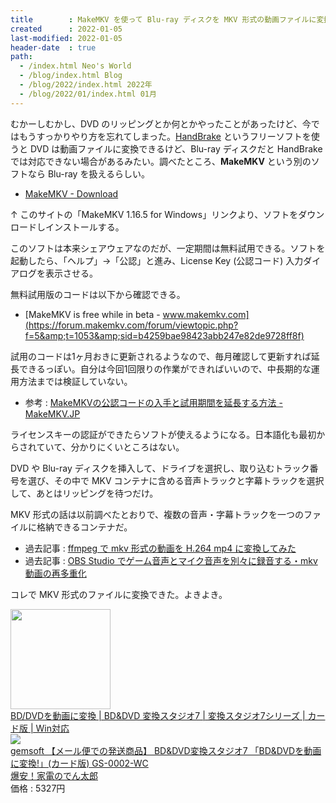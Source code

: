 ```yaml
---
title        : MakeMKV を使って Blu-ray ディスクを MKV 形式の動画ファイルに変換する
created      : 2022-01-05
last-modified: 2022-01-05
header-date  : true
path:
  - /index.html Neo's World
  - /blog/index.html Blog
  - /blog/2022/index.html 2022年
  - /blog/2022/01/index.html 01月
---
```


むかーしむかし、DVD のリッピングとか何とかやったことがあったけど、今ではもうすっかりやり方を忘れてしまった。[HandBrake](https://handbrake.fr/) というフリーソフトを使うと DVD は動画ファイルに変換できるけど、Blu-ray ディスクだと HandBrake では対応できない場合があるみたい。調べたところ、**MakeMKV** という別のソフトなら Blu-ray を扱えるらしい。

- [MakeMKV - Download](https://www.makemkv.com/download/)

↑ このサイトの「MakeMKV 1.16.5 for Windows」リンクより、ソフトをダウンロードしインストールする。

このソフトは本来シェアウェアなのだが、一定期間は無料試用できる。ソフトを起動したら、「ヘルプ」→「公認」と進み、License Key (公認コード) 入力ダイアログを表示させる。

無料試用版のコードは以下から確認できる。

- [MakeMKV is free while in beta - www.makemkv.com](https://forum.makemkv.com/forum/viewtopic.php?f=5&amp;t=1053&amp;sid=b4259bae98423abb247e82de9728ff8f)

試用のコードは1ヶ月おきに更新されるようなので、毎月確認して更新すれば延長できるっぽい。自分は今回1回限りの作業ができればいいので、中長期的な運用方法までは検証していない。

- 参考 : [MakeMKVの公認コードの入手と試用期間を延長する方法 - MakeMKV.JP](https://makemkv.jp/makemkv-key/)

ライセンスキーの認証ができたらソフトが使えるようになる。日本語化も最初からされていて、分かりにくいところはない。

DVD や Blu-ray ディスクを挿入して、ドライブを選択し、取り込むトラック番号を選び、その中で MKV コンテナに含める音声トラックと字幕トラックを選択して、あとはリッピングを待つだけ。

MKV 形式の話は以前調べたとおりで、複数の音声・字幕トラックを一つのファイルに格納できるコンテナだ。

- 過去記事 : [ffmpeg で mkv 形式の動画を H.264 mp4 に変換してみた](/blog/2021/12/13-01.html)
- 過去記事 : [OBS Studio でゲーム音声とマイク音声を別々に録音する・mkv 動画の再多重化](/blog/2021/07/26-01.html)

コレで MKV 形式のファイルに変換できた。よきよき。

<div class="ad-amazon">
  <div class="ad-amazon-image">
    <a href="https://www.amazon.co.jp/dp/B076BNYJKB?tag=neos21-22&amp;linkCode=osi&amp;th=1&amp;psc=1">
      <img src="https://m.media-amazon.com/images/I/51az3AbyqLL._SL160_.jpg" width="160" height="160">
    </a>
  </div>
  <div class="ad-amazon-info">
    <div class="ad-amazon-title">
      <a href="https://www.amazon.co.jp/dp/B076BNYJKB?tag=neos21-22&amp;linkCode=osi&amp;th=1&amp;psc=1">BD/DVDを動画に変換 | BD&amp;DVD 変換スタジオ7 | 変換スタジオ7シリーズ | カード版 | Win対応</a>
    </div>
  </div>
</div>

<div class="ad-rakuten">
  <div class="ad-rakuten-image">
    <a href="https://hb.afl.rakuten.co.jp/hgc/g00s8op2.waxyc8f0.g00s8op2.waxyd075/?pc=https%3A%2F%2Fitem.rakuten.co.jp%2Fdentaro%2F2351332%2F&amp;m=http%3A%2F%2Fm.rakuten.co.jp%2Fdentaro%2Fi%2F12047524%2F">
      <img src="https://thumbnail.image.rakuten.co.jp/@0_mall/dentaro/cabinet/m002/351/2351332.jpg?_ex=128x128">
    </a>
  </div>
  <div class="ad-rakuten-info">
    <div class="ad-rakuten-title">
      <a href="https://hb.afl.rakuten.co.jp/hgc/g00s8op2.waxyc8f0.g00s8op2.waxyd075/?pc=https%3A%2F%2Fitem.rakuten.co.jp%2Fdentaro%2F2351332%2F&amp;m=http%3A%2F%2Fm.rakuten.co.jp%2Fdentaro%2Fi%2F12047524%2F">gemsoft 【メール便での発送商品】 BD&amp;DVD変換スタジオ7 「BD&amp;DVDを動画に変換!」(カード版) GS-0002-WC</a>
    </div>
    <div class="ad-rakuten-shop">
      <a href="https://hb.afl.rakuten.co.jp/hgc/g00s8op2.waxyc8f0.g00s8op2.waxyd075/?pc=https%3A%2F%2Fwww.rakuten.co.jp%2Fdentaro%2F&amp;m=http%3A%2F%2Fm.rakuten.co.jp%2Fdentaro%2F">爆安！家電のでん太郎</a>
    </div>
    <div class="ad-rakuten-price">価格 : 5327円</div>
  </div>
</div>
